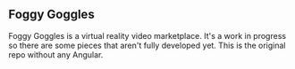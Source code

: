 <h2>Foggy Goggles</h2>

Foggy Goggles is a virtual reality video marketplace. It's a work in progress so there are some pieces that aren't fully developed yet.
This is the original repo without any Angular.
